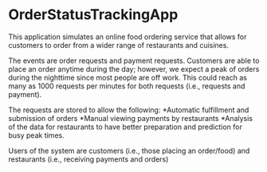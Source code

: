# OrderStatusTrackingApp
This application simulates an online food ordering service that allows for customers to order from a wider range of restaurants and cuisines.

The events are order requests and payment requests. Customers are able to place an order anytime during the day; however, we expect a peak of orders during the nighttime since most people are off work. This could reach as many as 1000 requests per minutes for both requests (i.e., requests and payment). 
	
The requests are stored to allow the following:
*Automatic fulfillment and submission of orders
*Manual viewing payments by restaurants
*Analysis of the data for restaurants to have better preparation and prediction for busy peak times. 

Users of the system are customers (i.e., those placing an order/food) and restaurants (i.e., receiving payments and orders) 

